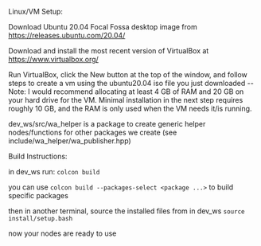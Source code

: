Linux/VM Setup:

Download Ubuntu 20.04 Focal Fossa desktop image from https://releases.ubuntu.com/20.04/

Download and install the most recent version of VirtualBox at https://www.virtualbox.org/

Run VirtualBox, click the New button at the top of the window, and follow steps to create a vm using the ubuntu20.04 iso file you just downloaded
--Note: I would recommend allocating at least 4 GB of RAM and 20 GB on your hard drive for the VM. Minimal installation in the next step requires roughly 10 GB, and the RAM is only used when the VM needs it/is running.


dev_ws/src/wa_helper is a package to create generic helper nodes/functions for other packages we create (see include/wa_helper/wa_publisher.hpp)

Build Instructions:

in dev_ws run:
`colcon build`

you can use
`colcon build --packages-select <package ...>`
to build specific packages

then in another terminal, source the installed files from in dev_ws
`source install/setup.bash`


now your nodes are ready to use
